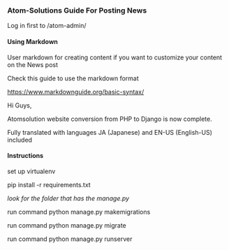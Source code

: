 ### Atom-Solutions Guide For Posting News

Log in first to /atom-admin/

#### Using Markdown

User markdown for creating content if you want to customize your content on the News post

Check this guide to use the markdown format

https://www.markdownguide.org/basic-syntax/

Hi Guys, 

Atomsolution website conversion from PHP to Django is now complete. 

Fully translated with languages JA (Japanese) and EN-US (English-US) included

#### Instructions

set up virtualenv

pip install -r requirements.txt

*look for the folder that has the manage.py*

run command python manage.py makemigrations

run command python manage.py migrate

run command python manage.py runserver
